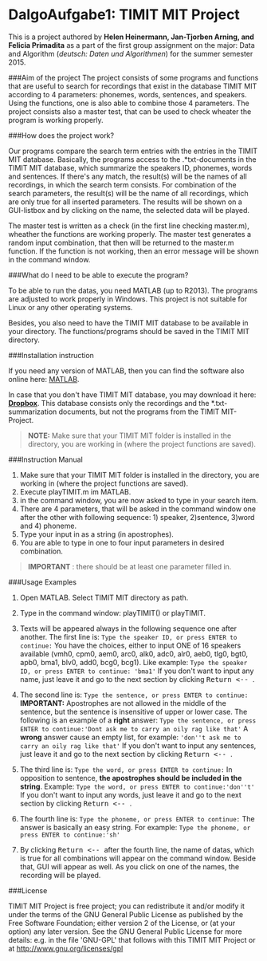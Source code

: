 DalgoAufgabe1: TIMIT MIT Project
===================

This is a project authored by **Helen Heinermann, Jan-Tjorben Arning, and Felicia Primadita** as a part of the first group assignment on the major: Data and Algorithm (*deutsch: Daten und Algorithmen*) for the summer semester 2015.

###Aim of the project
The project consists of some programs and functions that are useful to 
search for recordings that exist in the database TIMIT MIT according to 4 parameters: phonemes, words, sentences, and speakers. Using the functions, one is also able to combine those 4 parameters. The project consists also a master test, that can be used to check wheater the program is working properly.

###How does the project work?

Our programs compare the search term entries with the entries in the TIMIT MIT database. Basically, the programs access to the .*txt-documents in the TIMIT MIT database, which summarize the speakers ID, phonemes, words and sentences. If there's any match, the result(s) will be the names of all recordings, in which the search term consists. For combination of the search parameters, the result(s) will be the name of all recordings, which are only true for all inserted parameters. The results will be shown on a GUI-listbox and by clicking on the name, the selected data will be played.

The master test is written as a check (in the first line checking master.m), wheather the functions are working properly. The master test generates a random input combination, that then will be returned to the master.m function. If the function is not working, then an error message will be shown in the command window.

###What do I need to be able to execute the program?

To be able to run the datas, you need MATLAB (up to R2013). The programs are adjusted to work properly in Windows. This project is not suitable for Linux or any other operating systems.

Besides, you also need to have the TIMIT MIT database to be available in your directory. The functions/programs should be saved in the TIMIT MIT  directory. 

###Installation instruction

If you need any version of MATLAB, then you can find the software also online here:  [MATLAB](http://de.mathworks.com/products/matlab/whatsnew.html?s_tid=tb_15a).

In case that you don't have TIMIT MIT database, you may download it here: <i class="icon-provider-dropbox"></i> [**Dropbox**](https://www.dropbox.com/sh/yf5r8lc6ye0qput/AADd_rf8l8uF-2gJW81x1faZa?dl=0). This database consists only the recordings and the *.txt-summarization documents, but not the programs from the TIMIT MIT-Project. 

>**NOTE:**
Make sure that your TIMIT MIT folder is installed in the directory, you are working in (where the project functions are saved).


###Instruction Manual

 1. Make sure that your TIMIT MIT folder is installed in the directory, you are working in (where the project functions are saved). 
 2. Execute playTIMIT.m im MATLAB.
 3. in the command window, you are now asked to type in your search item.
 4. There are 4 parameters, that will be asked in the command window one after the other with following sequence:  1) speaker, 2)sentence, 3)word and 4) phoneme. 
 5. Type your input in as a string (in apostrophes).
 6. You are able to type in one to four input parameters in desired combination. 
 >**IMPORTANT** : there should be at least one parameter filled in.

###Usage Examples
1. Open MATLAB. Select TIMIT MIT directory as path.

2. Type in the command window: playTIMIT() or playTIMIT.

3. Texts will be appeared always in the following sequence one after another. The first line is:
```Type the speaker ID, or press ENTER to continue:``` 
You have the choices, either to input ONE of 16 speakers available (vmh0, cpm0, aem0, arc0, alk0, adc0, alr0, aeb0, tlg0, bgt0, apb0, bma1, blv0, add0, bcg0, bcg1). Like example: 
```Type the speaker ID, or press ENTER to continue: 'bma1'``` 
If you don't want to input any name, just leave it and go to the next section by clicking <kbd>Return <-- </kbd>.

4. The second line is:
```Type the sentence, or press ENTER to continue:``` 
**IMPORTANT:** Apostrophes are not allowed in the middle of the sentence, but the sentence is insensitive of upper or lower case. 
The following is an example of a **right** answer: 
```Type the sentence, or press ENTER to continue:'Dont ask me to carry an oily rag like that'``` 
A **wrong** answer cause an empty list, for example:
```'don''t ask me to carry an oily rag like that'```
If you don't want to input any sentences, just leave it and go to the next section by clicking <kbd>Return <-- </kbd>.

5. The third line is:
```Type the word, or press ENTER to continue:``` 
In opposition to sentence, **the apostrophes should be included in the string**. Example: 
```Type the word, or press ENTER to continue:'don''t' ``` 
If you don't want to input any words, just leave it and go to the next section by clicking <kbd>Return <-- </kbd>.

6.  The fourth line is:
```Type the phoneme, or press ENTER to continue:```
The answer is basically an easy string. For example: 
```Type the phoneme, or press ENTER to continue:'sh'```

7. By clicking <kbd>Return <-- </kbd> after the fourth line, the name of datas, which is true for all combinations will appear on the command window. Beside that, GUI will appear as well. As you click on one of the names, the recording will be played.



###License

TIMIT MIT Project is free project; you can redistribute it and/or modify it under the terms of the GNU General Public License as published by the Free Software Foundation; either version 2 of the License, or (at your option) any later version.  See the GNU General Public License for more details: e.g. in the file 'GNU-GPL' that follows with this TIMIT MIT Project or at http://www.gnu.org/licenses/gpl
